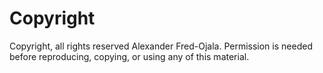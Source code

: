 # Copyright

Copyright, all rights reserved Alexander Fred-Ojala. Permission is needed before reproducing, copying, or using any of this material.
